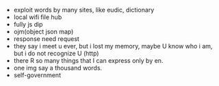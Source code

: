 
- exploit words by many sites, like eudic, dictionary
- local wifi file hub
- fully js dip
- ojm(object json map)
- response need request
- they say i meet u ever, but i lost my memory, maybe U know who i am, but i do not recognize U (http)
- there R so many things that I can express only by en.
- one img say a thousand words.
- self-government
